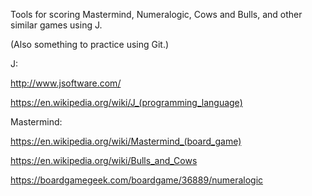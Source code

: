 Tools for scoring Mastermind, Numeralogic, Cows and Bulls, and other similar games using J.

(Also something to practice using Git.)

J:

http://www.jsoftware.com/

https://en.wikipedia.org/wiki/J_(programming_language)


Mastermind:

https://en.wikipedia.org/wiki/Mastermind_(board_game)

https://en.wikipedia.org/wiki/Bulls_and_Cows

https://boardgamegeek.com/boardgame/36889/numeralogic

